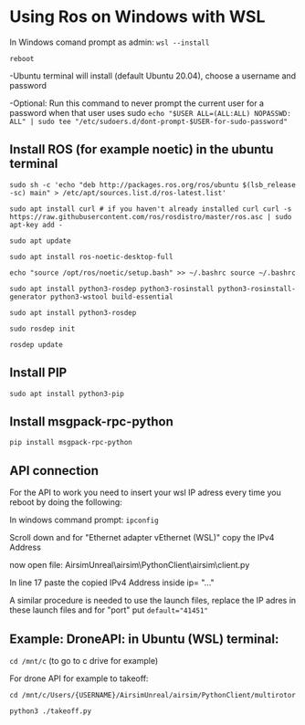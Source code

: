 # Using Ros on Windows with WSL

In Windows comand prompt as admin:
`wsl --install`

`reboot`

-Ubuntu terminal will install (default Ubuntu 20.04), choose a username and password

-Optional: Run this command to never prompt the current user for a password when that user uses sudo
`echo "$USER ALL=(ALL:ALL) NOPASSWD: ALL" | sudo tee "/etc/sudoers.d/dont-prompt-$USER-for-sudo-password"`


## Install ROS (for example noetic) in the ubuntu terminal
	
`sudo sh -c 'echo "deb http://packages.ros.org/ros/ubuntu $(lsb_release -sc) main" > /etc/apt/sources.list.d/ros-latest.list'`

`sudo apt install curl # if you haven't already installed curl
curl -s https://raw.githubusercontent.com/ros/rosdistro/master/ros.asc | sudo apt-key add -`

`sudo apt update`

`sudo apt install ros-noetic-desktop-full`

`echo "source /opt/ros/noetic/setup.bash" >> ~/.bashrc
source ~/.bashrc`

`sudo apt install python3-rosdep python3-rosinstall python3-rosinstall-generator python3-wstool build-essential`

`sudo apt install python3-rosdep`

`sudo rosdep init`

`rosdep update`
     

## Install PIP
`sudo apt install python3-pip`

## Install msgpack-rpc-python
`pip install msgpack-rpc-python`

## API connection 
For the API to work you need to insert your wsl IP adress every time you reboot by doing the following:

In windows command prompt:
`ipconfig`

Scroll down and for "Ethernet adapter vEthernet (WSL)" copy the  IPv4 Address

now open file: AirsimUnreal\airsim\PythonClient\airsim\client.py

In line 17 paste the copied IPv4 Address inside ip= "..." 

A similar procedure is needed to use the launch files, replace the IP adres in these launch files and for "port" put `default="41451"`

## Example: DroneAPI: in Ubuntu (WSL) terminal:
`cd /mnt/c`  (to go to c drive for example) 

For drone API for example to takeoff:

`cd /mnt/c/Users/{USERNAME}/AirsimUnreal/airsim/PythonClient/multirotor`

`python3 ./takeoff.py` 